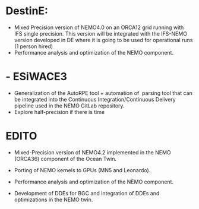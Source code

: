 
# DestinE:
- Mixed Precision version of NEMO4.0 on an ORCA12 grid running with IFS single precision. This version will be integrated with the IFS-NEMO version developed in DE where it is going to be used for operational runs (1 person hired)
- Performance analysis and optimization of the NEMO component.

# - ESiWACE3
- Generalization of the AutoRPE tool + automation of  parsing tool that can be integrated into the Continuous Integration/Continuous Delivery pipeline used in the NEMO GitLab repository. 
- Explore half-precision if there is time

# EDITO

- Mixed-Precision version of NEMO4.2 implemented in the NEMO (ORCA36) component of the Ocean Twin.
    
- Porting of NEMO kernels to GPUs (MN5 and Leonardo).
    
- Performance analysis and optimization of the NEMO component.
    
- Development of DDEs for BGC and integration of DDEs and optimizations in the NEMO twin.